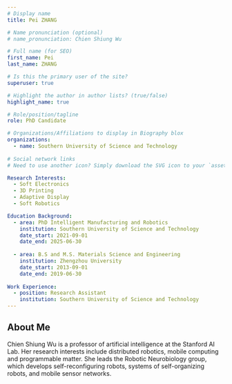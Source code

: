 ```yaml
---
# Display name
title: Pei ZHANG

# Name pronunciation (optional)
# name_pronunciation: Chien Shiung Wu

# Full name (for SEO)
first_name: Pei
last_name: ZHANG

# Is this the primary user of the site?
superuser: true

# Highlight the author in author lists? (true/false)
highlight_name: true

# Role/position/tagline
role: PhD Candidate

# Organizations/Affiliations to display in Biography blox
organizations:
  - name: Southern University of Science and Technology
   
# Social network links
# Need to use another icon? Simply download the SVG icon to your `assets/media/icons/` folder.

Research Interests:
  - Soft Electronics
  - 3D Printing
  - Adaptive Display
  - Soft Robotics

Education Background:
  - area: PhD Intelligent Manufacturing and Robotics
    institution: Southern University of Science and Technology
    date_start: 2021-09-01
    date_end: 2025-06-30
   
  - area: B.S and M.S. Materials Science and Engineering
    institution: Zhengzhou University
    date_start: 2013-09-01
    date_end: 2019-06-30
    
Work Experience:
  - position: Research Assistant
    institution: Southern University of Science and Technology
---    
```


## About Me

Chien Shiung Wu is a professor of artificial intelligence at the Stanford AI Lab. Her research interests include distributed robotics, mobile computing and programmable matter. She leads the Robotic Neurobiology group, which develops self-reconfiguring robots, systems of self-organizing robots, and mobile sensor networks.
